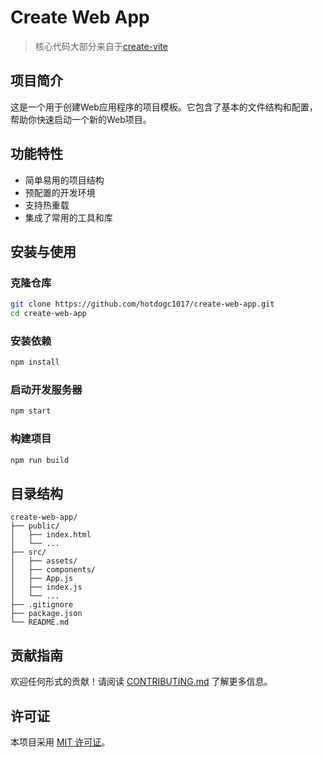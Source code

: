 # Create Web App

> 核心代码大部分来自于[create-vite](https://github.com/vitejs/vite/tree/main/packages/create-vite)

## 项目简介
这是一个用于创建Web应用程序的项目模板。它包含了基本的文件结构和配置，帮助你快速启动一个新的Web项目。

## 功能特性
- 简单易用的项目结构
- 预配置的开发环境
- 支持热重载
- 集成了常用的工具和库

## 安装与使用
### 克隆仓库
```bash
git clone https://github.com/hotdogc1017/create-web-app.git
cd create-web-app
```

### 安装依赖
```bash
npm install
```

### 启动开发服务器
```bash
npm start
```

### 构建项目
```bash
npm run build
```

## 目录结构
```
create-web-app/
├── public/
│   ├── index.html
│   └── ...
├── src/
│   ├── assets/
│   ├── components/
│   ├── App.js
│   ├── index.js
│   └── ...
├── .gitignore
├── package.json
└── README.md
```

## 贡献指南
欢迎任何形式的贡献！请阅读 [CONTRIBUTING.md](CONTRIBUTING.md) 了解更多信息。

## 许可证
本项目采用 [MIT 许可证](LICENSE)。